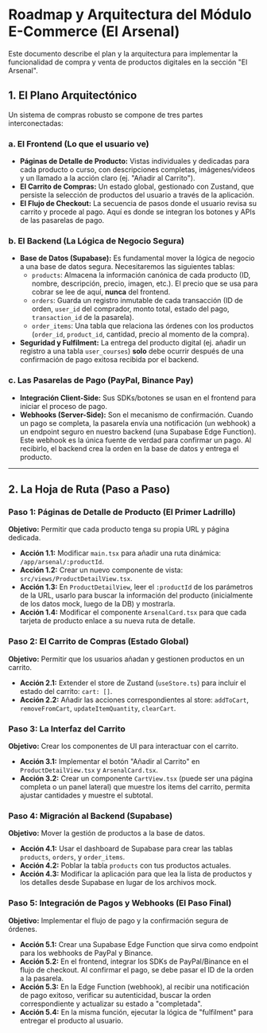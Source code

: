 # Roadmap y Arquitectura del Módulo E-Commerce (El Arsenal)

Este documento describe el plan y la arquitectura para implementar la funcionalidad de compra y venta de productos digitales en la sección "El Arsenal".

## 1. El Plano Arquitectónico

Un sistema de compras robusto se compone de tres partes interconectadas:

### a. El Frontend (Lo que el usuario ve)
- **Páginas de Detalle de Producto:** Vistas individuales y dedicadas para cada producto o curso, con descripciones completas, imágenes/videos y un llamado a la acción claro (ej. "Añadir al Carrito").
- **El Carrito de Compras:** Un estado global, gestionado con Zustand, que persiste la selección de productos del usuario a través de la aplicación.
- **El Flujo de Checkout:** La secuencia de pasos donde el usuario revisa su carrito y procede al pago. Aquí es donde se integran los botones y APIs de las pasarelas de pago.

### b. El Backend (La Lógica de Negocio Segura)
- **Base de Datos (Supabase):** Es fundamental mover la lógica de negocio a una base de datos segura. Necesitaremos las siguientes tablas:
  - `products`: Almacena la información canónica de cada producto (ID, nombre, descripción, precio, imagen, etc.). El precio que se usa para cobrar se lee de aquí, **nunca** del frontend.
  - `orders`: Guarda un registro inmutable de cada transacción (ID de orden, `user_id` del comprador, monto total, estado del pago, `transaction_id` de la pasarela).
  - `order_items`: Una tabla que relaciona las órdenes con los productos (`order_id`, `product_id`, cantidad, precio al momento de la compra).
- **Seguridad y Fulfilment:** La entrega del producto digital (ej. añadir un registro a una tabla `user_courses`) **solo** debe ocurrir después de una confirmación de pago exitosa recibida por el backend.

### c. Las Pasarelas de Pago (PayPal, Binance Pay)
- **Integración Client-Side:** Sus SDKs/botones se usan en el frontend para iniciar el proceso de pago.
- **Webhooks (Server-Side):** Son el mecanismo de confirmación. Cuando un pago se completa, la pasarela envía una notificación (un webhook) a un endpoint seguro en nuestro backend (una Supabase Edge Function). Este webhook es la única fuente de verdad para confirmar un pago. Al recibirlo, el backend crea la orden en la base de datos y entrega el producto.

---

## 2. La Hoja de Ruta (Paso a Paso)

### Paso 1: Páginas de Detalle de Producto (El Primer Ladrillo)
**Objetivo:** Permitir que cada producto tenga su propia URL y página dedicada.
- **Acción 1.1:** Modificar `main.tsx` para añadir una ruta dinámica: `/app/arsenal/:productId`.
- **Acción 1.2:** Crear un nuevo componente de vista: `src/views/ProductDetailView.tsx`.
- **Acción 1.3:** En `ProductDetailView`, leer el `:productId` de los parámetros de la URL, usarlo para buscar la información del producto (inicialmente de los datos mock, luego de la DB) y mostrarla.
- **Acción 1.4:** Modificar el componente `ArsenalCard.tsx` para que cada tarjeta de producto enlace a su nueva ruta de detalle.

### Paso 2: El Carrito de Compras (Estado Global)
**Objetivo:** Permitir que los usuarios añadan y gestionen productos en un carrito.
- **Acción 2.1:** Extender el store de Zustand (`useStore.ts`) para incluir el estado del carrito: `cart: []`.
- **Acción 2.2:** Añadir las acciones correspondientes al store: `addToCart`, `removeFromCart`, `updateItemQuantity`, `clearCart`.

### Paso 3: La Interfaz del Carrito
**Objetivo:** Crear los componentes de UI para interactuar con el carrito.
- **Acción 3.1:** Implementar el botón "Añadir al Carrito" en `ProductDetailView.tsx` y `ArsenalCard.tsx`.
- **Acción 3.2:** Crear un componente `CartView.tsx` (puede ser una página completa o un panel lateral) que muestre los items del carrito, permita ajustar cantidades y muestre el subtotal.

### Paso 4: Migración al Backend (Supabase)
**Objetivo:** Mover la gestión de productos a la base de datos.
- **Acción 4.1:** Usar el dashboard de Supabase para crear las tablas `products`, `orders`, y `order_items`.
- **Acción 4.2:** Poblar la tabla `products` con tus productos actuales.
- **Acción 4.3:** Modificar la aplicación para que lea la lista de productos y los detalles desde Supabase en lugar de los archivos mock.

### Paso 5: Integración de Pagos y Webhooks (El Paso Final)
**Objetivo:** Implementar el flujo de pago y la confirmación segura de órdenes.
- **Acción 5.1:** Crear una Supabase Edge Function que sirva como endpoint para los webhooks de PayPal y Binance.
- **Acción 5.2:** En el frontend, integrar los SDKs de PayPal/Binance en el flujo de checkout. Al confirmar el pago, se debe pasar el ID de la orden a la pasarela.
- **Acción 5.3:** En la Edge Function (webhook), al recibir una notificación de pago exitoso, verificar su autenticidad, buscar la orden correspondiente y actualizar su estado a "completada".
- **Acción 5.4:** En la misma función, ejecutar la lógica de "fulfilment" para entregar el producto al usuario.
